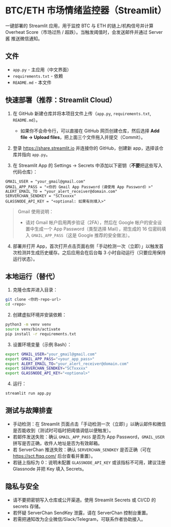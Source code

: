 # BTC/ETH 市场情绪监控器（Streamlit）

一键部署的 Streamlit 应用，用于监控 BTC 与 ETH 的链上/机构信号并计算 Overheat Score（市场过热 / 超跌）。当触发阈值时，会发送邮件并通过 Server酱 推送微信通知。

## 文件
- `app.py` - 主应用（中文界面）
- `requirements.txt` - 依赖
- `README.md` - 本文件

## 快速部署（推荐：Streamlit Cloud）
1. 在 GitHub 新建仓库并将本项目文件上传（`app.py`, `requirements.txt`, `README.md`）。
   - 如果你不会命令行，可以直接在 GitHub 网页创建仓库，然后选择 **Add file → Upload files**，把上面三个文件拖入并提交（Commit）。

2. 登录 https://share.streamlit.io 并连接你的 GitHub，创建新 app，选择该仓库并指向 `app.py`。

3. 在 Streamlit App 的 Settings → Secrets 中添加以下密钥（**不要**把这些写入代码仓库）：

```
GMAIL_USER = "your_gmail@gmail.com"
GMAIL_APP_PASS = "<你的 Gmail App Password（请使用 App Password）>"
ALERT_EMAIL_TO = "your_alert_receiver@domain.com"
SERVERCHAN_SENDKEY = "SCTxxxxx"
GLASSNODE_API_KEY = "<optional: 如果有则填入>"
```

> Gmail 使用说明：  
> - 请对 Gmail 帐户启用两步验证（2FA），然后在 Google 帐户的安全设置中生成一个 App Password（类型选择 Mail），把生成的 16 位密码填入 `GMAIL_APP_PASS`（这是 Google 推荐的安全做法）。

4. 部署并打开 App，首次打开点击页面右侧「手动检测一次（立即）」以触发首次检测并生成历史缓存。之后应用会在后台每 3 小时自动运行（只要应用保持运行状态）。

## 本地运行（替代）
1. 克隆仓库并进入目录：
```bash
git clone <你的-repo-url>
cd <repo>
```
2. 创建虚拟环境并安装依赖：
```bash
python3 -m venv venv
source venv/bin/activate
pip install -r requirements.txt
```
3. 设置环境变量（示例 Bash）：
```bash
export GMAIL_USER="your_gmail@gmail.com"
export GMAIL_APP_PASS="<your_app_pass>"
export ALERT_EMAIL_TO="your_alert_receiver@domain.com"
export SERVERCHAN_SENDKEY="SCTxxxxx"
export GLASSNODE_API_KEY="<optional>"
```
4. 运行：
```bash
streamlit run app.py
```

## 测试与故障排查
- 手动检测：在 Streamlit 页面点击「手动检测一次（立即）」以确认邮件和微信是否能收到（测试时可临时把阈值调低以便触发）。
- 若邮件发送失败：确认 `GMAIL_APP_PASS` 是否为 App Password，`GMAIL_USER` 拼写是否正确，收件人地址是否为有效邮箱。
- 若 ServerChan 推送失败：确认 `SERVERCHAN_SENDKEY` 是否正确（可在 https://sct.ftqq.com/ 后台查看并重置）。
- 若链上指标为 0：说明未配置 `GLASSNODE_API_KEY` 或该指标不可用，建议注册 Glassnode 并把 Key 填入 Secrets。

## 隐私与安全
- 请不要把密钥写入仓库或公开渠道。使用 Streamlit Secrets 或 CI/CD 的 secrets 存储。
- 若怀疑 ServerChan SendKey 泄露，请在 ServerChan 控制台重置。
- 若需把通知改为企业微信/Slack/Telegram，可联系作者协助接入。

